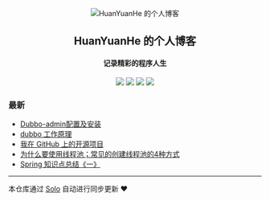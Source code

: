 <p align="center"><img alt="HuanYuanHe 的个人博客" src="https://static.b3log.org/images/brand/solo-32.png"></p><h2 align="center">
HuanYuanHe 的个人博客
</h2>

<h4 align="center">记录精彩的程序人生</h4>
<p align="center"><a title="HuanYuanHe 的个人博客" target="_blank" href="https://github.com/HuanYuanHe/solo-blog"><img src="https://img.shields.io/github/last-commit/HuanYuanHe/solo-blog.svg?style=flat-square&color=FF9900"></a>
<a title="GitHub repo size in bytes" target="_blank" href="https://github.com/HuanYuanHe/solo-blog"><img src="https://img.shields.io/github/repo-size/HuanYuanHe/solo-blog.svg?style=flat-square"></a>
<a title="Solo Version" target="_blank" href="https://github.com/b3log/solo/releases"><img src="https://img.shields.io/badge/solo-3.6.7-f1e05a.svg?style=flat-square&color=blueviolet"></a>
<a title="Hits" target="_blank" href="https://github.com/b3log/hits"><img src="https://hits.b3log.org/HuanYuanHe/solo-blog.svg"></a></p>

### 最新

* [Dubbo-admin配置及安装](https://www.huanyuan.info/articles/2019/11/25/1574645044356.html)
* [dubbo 工作原理](https://www.huanyuan.info/articles/2019/11/24/1574577335535.html)
* [我在 GitHub 上的开源项目](https://www.huanyuan.info/my-github-repos)
* [为什么要使用线程池；常见的创建线程池的4种方式](https://www.huanyuan.info/articles/2019/11/18/1574040269147.html)
* [Spring 知识点总结《一》](https://www.huanyuan.info/articles/2019/11/15/1573805576548.html)



---

本仓库通过 [Solo](https://github.com/b3log/solo) 自动进行同步更新 ❤️ 
